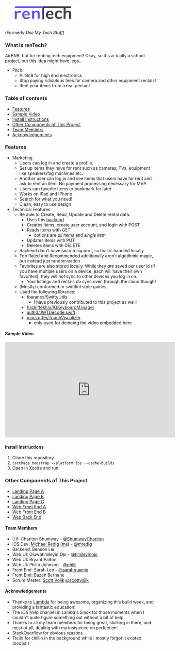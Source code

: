 # ![rentech logo](https://github.com/usemytechstuff/Use-My-Tech-Stuff-iOS/blob/master/assets/rentechLogo4.png)

(Formerly *Use My Tech Stuff*)

### What is renTech?
AirBNB, but for renting tech equipment! Okay, so it's actually a school project, but this idea might have legs...

* Pitch:
	* AirBnB for high end electronics
	* Stop paying ridiculous fees for camera and other equipment rentals!
	* Rent your items from a real person!

### Table of contents
* [Features](#features)
* [Sample Video](#samplevideo)
* [Install Instructions](#installinstructions)
* [Other Components of This Project](#othercomponentsofthisproject)
* [Team Members](#teammembers)
* [Acknowledgements](#acknowledgements)

### Features
* Marketing
	* Users can log in and create a profile. 
	* Set up items they have for rent such as cameras, TVs, equipment like speakers/fog machines etc. 
	* Another user can log in and see items that users have for rent and ask to rent an item. No payment processing necessary for MVP.
	* Users can favorite items to bookmark for later
	* Works on iPad and iPhone
	* Search for what you need!
	* Clean, easy to use design
* Technical Features
	* Be able to Create, Read, Update and Delete rental data.
		* Uses this [backend](https://github.com/usemytechstuff/Use-My-Tech-Stuff-BE)
		* Creates items, create user account, and login with POST
		* Reads items with GET
			* options are *all items* and *single item*
		* Updates items with PUT
		* Deletes items with DELETE
	* Backend didn't have search support, so that is handled locally
	* Top Rated and Recommended additionally aren't algotihmic magic, but instead just randomization
	* Favorites are also stored locally. While they *are* saved per user id (if you have multiple users on a device, each will have their own favorites), they will *not* sync to other devices you log in on.
		* Your listings and rentals *do* sync over, through the cloud though!
	* (Mostly) conformed to swiftlint style guides
	* Used the following libraries:
		* [tbaranes/SwiftyUtils](https://github.com/tbaranes/SwiftyUtils)
			* I have previously contributed to this project as well!
		* [hackiftekhar/IQKeyboardManager](https://github.com/hackiftekhar/IQKeyboardManager)
		* [auth0/JWTDecode.swift](https://github.com/auth0/JWTDecode.swift)
		* [morizotter/TouchVisualizer](https://github.com/morizotter/TouchVisualizer)
			* only used for demoing the video embedded here


#### Sample Video
<iframe width="560" height="315" src="https://www.youtube.com/embed/jTYAqBvjlv0" frameborder="0" allow="accelerometer; autoplay; encrypted-media; gyroscope; picture-in-picture" allowfullscreen></iframe>

#### Install Instructions
1. Clone this repository
1. `carthage boostrap --platform ios --cache-builds`
1. Open in Xcode and run

### Other Components of This Project
* [Landing Page A](https://github.com/usemytechstuff/Landing-Page-Bryant)
* [Landing Page B](https://github.com/usemytechstuff/Landing-Page-Philip)
* [Landing Page C](https://github.com/usemytechstuff/Landing-Page-Oluwatimileyin)
* [Web Front End A](https://github.com/usemytechstuff/Use-My-Tech-Stuff-FE-Bazen)
* [Web Front End B](https://github.com/usemytechstuff/Use-My-Tech-Stuff-FE-Sarah)
* [Web Back End](https://github.com/usemytechstuff/Use-My-Tech-Stuff-BE)

#### Team Members
* UX: Chariton Shumway - [@ShumwayChariton](https://twitter.com/ShumwayChariton)
* iOS Dev: [Michael Redig (me)](https://github.com/mredig) - [@mredig](https://twitter.com/mredig)
* Backend: Benson Lei
* Web UI: Oluwatimileyin Ojo - [@timileyinojo](https://twitter.com/timileyinojo)
* Web UI: Bryant Patton
* Web UI: Philip Johnson - [@philjj](https://twitter.com/philjj)
* Front End: Sarah Lee - [@sarahguamie](https://twitter.com/sarahguamie)
* Front End: Bazen Berhane
* Scrum Master: [Scott Vojik](https://github.com/sk-vojik) [@scottvojik](https://twitter.com/scottvojik)

#### Acknowledgements
* Thanks to [Lambda](https://lambdaschool.com/) for being awesome, organizing this build week, and providing a fantastic education!
* The *iOS Help* channel in Lamba's Slack for those moments when I couldn't quite figure something out without a bit of help
* Thanks to all my team members for being great, sticking in there, and most of all, dealing with my insistence on perfection!
* StackOverflow for obvious reasons
* Trello for chillin in the background while I mostly forgot it existed (ooops!)
